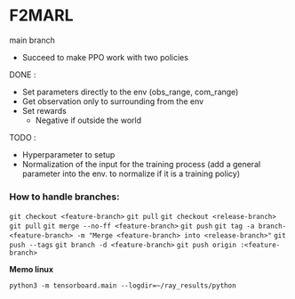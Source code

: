 # F2MARL

main branch

* Succeed to make PPO work with two policies

DONE : 

* Set parameters directly to the env (obs_range, com_range)
* Get observation only to surrounding from the env
* Set rewards 
  * Negative if outside the world 

TODO : 

* Hyperparameter to setup
* Normalization of the input for the training process (add a general parameter into the env. to normalize if it is a training policy)

### How to handle branches: 

`git checkout <feature-branch>`
`git pull`
`git checkout <release-branch>`
`git pull`
`git merge --no-ff <feature-branch>`
`git push`
`git tag -a branch-<feature-branch> -m "Merge <feature-branch> into <release-branch>"`
`git push --tags`
`git branch -d <feature-branch>`
`git push origin :<feature-branch>`

**Memo linux**

 `python3 -m tensorboard.main --logdir=~/ray_results/python`

